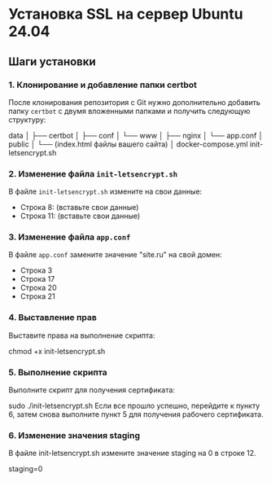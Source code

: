 # Установка SSL на сервер Ubuntu 24.04

## Шаги установки

### 1. Клонирование и добавление папки certbot

После клонирования репозитория с Git нужно дополнительно добавить папку `certbot` с двумя вложенными папками и получить следующую структуру:

data
│
├── certbot
│ ├── conf
│ └── www
│
├── nginx
│ └── app.conf
│
public
│ └── (index.html файлы вашего сайта)
│
docker-compose.yml
init-letsencrypt.sh

### 2. Изменение файла `init-letsencrypt.sh`

В файле `init-letsencrypt.sh` измените на свои данные:

-   Строка 8: (вставьте свои данные)
-   Строка 11: (вставьте свои данные)

### 3. Изменение файла `app.conf`

В файле `app.conf` замените значение "site.ru" на свой домен:

-   Строка 3
-   Строка 17
-   Строка 20
-   Строка 21

### 4. Выставление прав

Выставите права на выполнение скрипта:

chmod +x init-letsencrypt.sh

### 5. Выполнение скрипта

Выполните скрипт для получения сертификата:

sudo ./init-letsencrypt.sh
Если все прошло успешно, перейдите к пункту 6, затем снова выполните пункт 5 для получения рабочего сертификата.

### 6. Изменение значения staging

В файле init-letsencrypt.sh измените значение staging на 0 в строке 12.

staging=0
